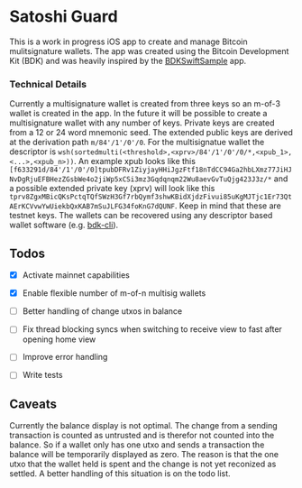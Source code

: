 
# Satoshi Guard
This is a work in progress iOS app to create and manage Bitcoin mulitsignature wallets. The app was created using the Bitcoin Development Kit (BDK) and was heavily inspired by the [BDKSwiftSample](https://github.com/futurepaul/BdkSwiftSample) app.

### Technical Details
Currently a multisignature wallet is created from three keys so an m-of-3 wallet is created in the app. In the future it will be possible to create a multisignature wallet with any number of keys. 
Private keys are created from a 12 or 24 word mnemonic seed. The extended public keys are derived at the derivation path `m/84'/1'/0'/0`. For the multisignatue wallet the descriptor is `wsh(sortedmulti(<threshold>,<xprv>/84'/1'/0'/0/*,<xpub_1>,<...>,<xpub_n>))`. An example xpub looks like this `[f633291d/84'/1'/0'/0]tpubDFRv1ZiyjayHHiJgzFtf18nTdCC94Ga2hbLXmz77JiHJNvDgRjuEFBHezZGsbWe4o2jiWp5xCSi3mz3Gqdqnqm22Wu8aevGvTuQjg423J3z/*` and a possible extended private key (xprv) will look like this `tprv8ZgxMBicQKsPctqTQfSWzH3Gf7rbQymf3shwKBidXjdzFivui85uKgMJTjc1Er73QtAErKCVvwYwUiekbQxKAB7mSuJLFG34foKnG7dQUNF`. Keep in mind that these are testnet keys. The wallets can be recovered using any descriptor based wallet software (e.g. [bdk-cli](https://github.com/bitcoindevkit/bdk-cli)).


## Todos
- [x] Activate mainnet capabilities
- [x] Enable flexible number of m-of-n multisig wallets
- [ ] Better handling of change utxos in balance
- [ ] Fix thread blocking syncs when switching to receive view to fast after opening home view
- [ ] Improve error handling
- [ ] Write tests


## Caveats
Currently the balance display is not optimal. The change from a sending transaction is counted as untrusted and is therefor not counted into the balance. So if a wallet only has one utxo and sends a transaction the balance will be temporarily displayed as zero. The reason is that the one utxo that the wallet held is spent and the change is not yet reconized as settled. A better handling of this situation is on the todo list. 
